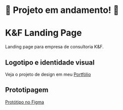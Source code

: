 # 🔨 Projeto em andamento! 🔨

# K&F Landing Page
Landing page para empresa de consultoria K&amp;F.

## Logotipo e identidade visual
Veja o projeto de design em meu [Portfólio](https://www.instagram.com/anacrisdesign/)

## Prototipagem
[Protótipo no Figma](https://www.figma.com/proto/nfj7bRyptiIwKDd9NgfUTM/K%26F-Landing-page?node-id=30-125&starting-point-node-id=30%3A125&mode=design&t=LdL1zosnJZZLULr5-1)
